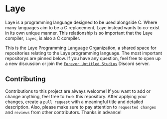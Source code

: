 # Laye

Laye is a programming language designed to be used alongside C. Where many languages aim to be a C replacement, Laye instead wants to co-exist in its own unique manner. This relationship is so important that the Laye compiler, `layec`, is also a C compiler.

This is the Laye Programming Language Organization, a shared space for repositories relating to the Laye programming language. The most important repositorys are pinned below. If you have any question, feel free to open up a new discussion or join the [`Forever Untitled Studios`](https://discord.gg/NRvbFDNKjV) Discord server.

## Contributing

Contributions to this project are always welcome! If you want to add or change anything, feel free to `fork` this repository. After applying your changes, create a `pull request` with a meaningful title and detailed description. Also, please make sure to pay attention to `requested changes` and `reviews` from other contributors. Thanks in advance!
